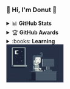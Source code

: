 ### 👋 Hi, I'm Donut :doughnut: <!--![](https://komarev.com/ghpvc/?username=Thiraphat-K&label=Visitor&style=flat-square&color=red)-->

<details>
    <summary>&#128202 <b>GitHub Stats</b></summary><br/>

![Thiraphat-K's GitHub stats](https://github-readme-stats.vercel.app/api?username=Thiraphat-K&show_icons=true&theme=calm)
<br>
![Top Langs](https://github-readme-stats.vercel.app/api/top-langs/?username=Thiraphat-K&theme=calm&layout=compact&langs_count=8)
<br>
![Thiraphat-K](https://github-readme-streak-stats.herokuapp.com/?user=Thiraphat-K&count_private=true&theme=onedark)

</details>
<details>
    <summary>&#127942 <b>GitHub Awards</b></summary><br/>

![Github Trophy](https://github-profile-trophy.vercel.app/?username=Thiraphat-K&theme=gruvbox)

</details>
<details>
    <summary> :books: <b>Learning</b></summary>
<p>
    <img style="margin: 10px" src="https://cdn.jsdelivr.net/npm/simple-icons@3.0.1/icons/cplusplus.svg" alt="C++" height="25"/>
    <img style="margin: 10px" src="https://cdn.jsdelivr.net/npm/simple-icons@3.0.1/icons/arduino.svg" alt="Arduino" height="25"/>
    <img style="margin: 10px" src="https://cdn.jsdelivr.net/npm/simple-icons@3.0.1/icons/python.svg" alt="Python" height="25"/>
    <img style="margin: 10px" src="https://cdn.jsdelivr.net/npm/simple-icons@3.0.1/icons/raspberrypi.svg" alt="Raspberry Pi" height="25"/>
    <img style="margin: 10px" src="https://cdn.jsdelivr.net/npm/simple-icons@3.0.1/icons/java.svg" alt="Java" height="25"/>
    <img style="margin: 10px" src="https://cdn.jsdelivr.net/npm/simple-icons@3.0.1/icons/html5.svg" alt="HTML" height="25"/><br>
    <img style="margin: 10px" src="https://cdn.jsdelivr.net/npm/simple-icons@3.0.1/icons/css3.svg" alt="CSS" height="25"/>
    <img style="margin: 10px" src="https://cdn.jsdelivr.net/npm/simple-icons@3.0.1/icons/node-dot-js.svg" alt="Node.js" height="25"/>
    <img style="margin: 10px" src="https://cdn.jsdelivr.net/npm/simple-icons@3.0.1/icons/react.svg" alt="React" height="25"/>
    <img style="margin: 10px" src="https://cdn.jsdelivr.net/npm/simple-icons@3.0.1/icons/javascript.svg" alt="JavaScript" height="25"/>
    <img style="margin: 10px" src="https://cdn.jsdelivr.net/npm/simple-icons@3.0.1/icons/jupyter.svg" alt="Jupyter Notebook" height="25"/>
    <img style="margin: 10px" src="https://cdn.jsdelivr.net/npm/simple-icons@3.0.1/icons/postman.svg" alt="Postman" height="25"/>
  </details>
 <div>
   <img alt="Night Coding" src="https://raw.githubusercontent.com/AVS1508/AVS1508/master/assets/Night-Coding.gif" width="150" height="100"/>
   </div>
  </p>

